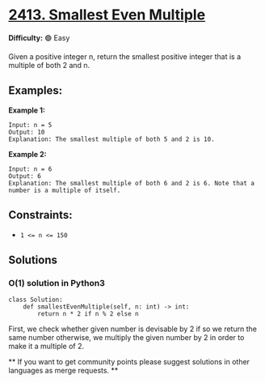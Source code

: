 # [2413. Smallest Even Multiple](https://leetcode.com/problems/smallest-even-multiple/)

**Difficulty:** :green_circle: Easy

Given a positive integer n, return the smallest positive integer that is a multiple of both 2 and n.

## Examples:

**Example 1:**
```text
Input: n = 5
Output: 10
Explanation: The smallest multiple of both 5 and 2 is 10.
```

**Example 2:**
```
Input: n = 6
Output: 6
Explanation: The smallest multiple of both 6 and 2 is 6. Note that a number is a multiple of itself.
```

## Constraints:

 - `1 <= n <= 150`


## Solutions

### O(1) solution in Python3

```python3
class Solution:
    def smallestEvenMultiple(self, n: int) -> int:
        return n * 2 if n % 2 else n
```

First, we check whether given number is devisable by 2 if so we return the same number
otherwise, we multiply the given number by 2 in order to make it a multiple of 2.


** If you want to get community points please suggest solutions in other languages as merge requests. **
